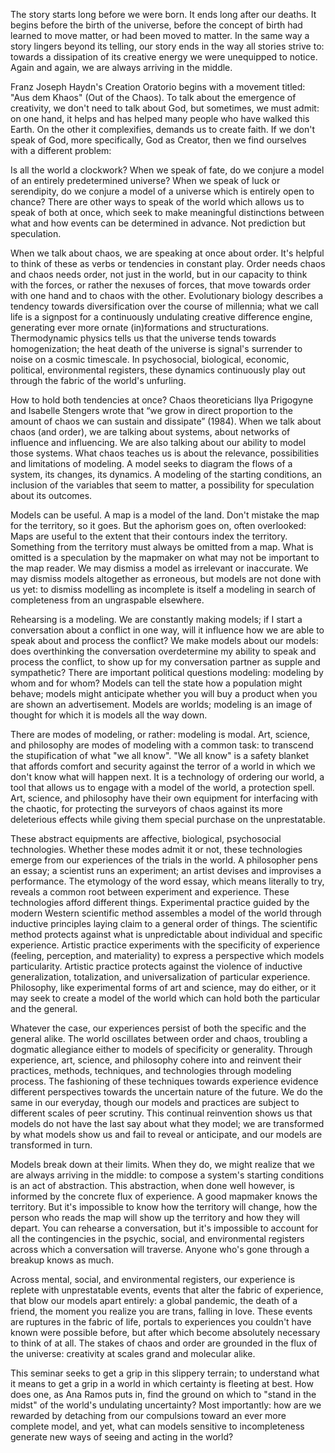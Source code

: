 The story starts long before we were born. It ends long after our deaths. It begins before the birth of the universe, before the concept of birth had learned to move matter, or had been moved to matter. In the same way a story lingers beyond its telling, our story ends in the way all stories strive to: towards a dissipation of its creative energy we were unequipped to notice. Again and again, we are always arriving in the middle.

Franz Joseph Haydn's Creation Oratorio begins with a movement titled: "Aus dem Khaos" (Out of the Chaos). To talk about the emergence of creativity, we don't need to talk about God, but sometimes, we must admit: on one hand, it helps and has helped many people who have walked this Earth. On the other it complexifies, demands us to create faith. If we don't speak of God, more specifically, God as Creator, then we find ourselves with a different problem:

Is all the world a clockwork? When we speak of fate, do we conjure a model of an entirely predetermined universe? When we speak of luck or serendipity, do we conjure a model of a universe which is entirely open to chance? There are other ways to speak of the world which allows us to speak of both at once, which seek to make meaningful distinctions between what and how events can be determined in advance. Not prediction but speculation.

When we talk about chaos, we are speaking at once about order. It's helpful to think of these as verbs or tendencies in constant play. Order needs chaos and chaos needs order, not just in the world, but in our capacity to think with the forces, or rather the nexuses of forces, that move towards order with one hand and to chaos with the other. Evolutionary biology describes a tendency towards diversification over the course of millennia; what we call life is a signpost for a continuously undulating creative difference engine, generating ever more ornate (in)formations and structurations. Thermodynamic physics tells us that the universe tends towards homogenization; the heat death of the universe is signal's surrender to noise on a cosmic timescale. In psychosocial, biological, economic, political, environmental registers, these dynamics continuously play out through the fabric of the world's unfurling.

How to hold both tendencies at once? Chaos theoreticians Ilya Prigogyne and Isabelle Stengers wrote that “we grow in direct proportion to the amount of chaos we can sustain and dissipate” (1984). When we talk about chaos (and order), we are talking about systems, about networks of influence and influencing. We are also talking about our ability to model those systems. What chaos teaches us is about the relevance, possibilities and limitations of modeling. A model seeks to diagram the flows of a system, its changes, its dynamics. A modeling of the starting conditions, an inclusion of the variables that seem to matter, a possibility for speculation about its outcomes.

Models can be useful. A map is a model of the land. Don't mistake the map for the territory, so it goes. But the aphorism goes on, often overlooked: Maps are useful to the extent that their contours index the territory. Something from the territory must always be omitted from a map. What is omitted is a speculation by the mapmaker on what may not be important to the map reader. We may dismiss a model as irrelevant or inaccurate. We may dismiss models altogether as erroneous, but models are not done with us yet: to dismiss modelling as incomplete is itself a modeling in search of completeness from an ungraspable elsewhere.

Rehearsing is a modeling. We are constantly making models; if I start a conversation about a conflict in one way, will it influence how we are able to speak about and process the conflict? We make models about our models: does overthinking the conversation overdetermine my ability to speak and process the conflict, to show up for my conversation partner as supple and sympathetic? There are important political questions modeling: modeling by whom and for whom? Models can tell the state how a population might behave; models might anticipate whether you will buy a product when you are shown an advertisement. Models are worlds; modeling is an image of thought for which it is models all the way down.

There are modes of modeling, or rather: modeling is modal. Art, science, and philosophy are modes of modeling with a common task: to transcend the stupification of what "we all know". "We all know" is a safety blanket that affords comfort and security against the terror of a world in which we don't know what will happen next. It is a technology of ordering our world, a tool that allows us to engage with a model of the world, a protection spell. Art, science, and philosophy have their own equipment for interfacing with the chaotic, for protecting the surveyors of chaos against its more deleterious effects while giving them special purchase on the unprestatable.

These abstract equipments are affective, biological, psychosocial technologies. Whether these modes admit it or not, these technologies emerge from our experiences of the trials in the world. A philosopher pens an essay; a scientist runs an experiment; an artist devises and improvises a performance. The etymology of the word essay, which means literally to try, reveals a common root between experiment and experience. These technologies afford different things. Experimental practice guided by the modern Western scientific method assembles a model of the world through inductive principles laying claim to a general order of things. The scientific method protects against what is unpredictable about individual and specific experience. Artistic practice experiments with the specificity of experience (feeling, perception, and materiality) to express a perspective which models particularity. Artistic practice protects against the violence of inductive generalization, totalization, and universalization of particular experience. Philosophy, like experimental forms of art and science, may do either, or it may seek to create a model of the world which can hold both the particular and the general.

Whatever the case, our experiences persist of both the specific and the general alike. The world oscillates between order and chaos, troubling a dogmatic allegiance either to models of specificity or generality. Through experience, art, science, and philosophy cohere into and reinvent their practices, methods, techniques, and technologies through modeling process. The fashioning of these techniques towards experience evidence different perspectives towards the uncertain nature of the future. We do the same in our everyday, though our models and practices are subject to different scales of peer scrutiny. This continual reinvention shows us that models do not have the last say about what they model; we are transformed by what models show us and fail to reveal or anticipate, and our models are transformed in turn.

Models break down at their limits. When they do, we might realize that we are always arriving in the middle: to compose a system's starting conditions is an act of abstraction. This abstraction, when done well however, is informed by the concrete flux of experience. A good mapmaker knows the territory. But it's impossible to know how the territory will change, how the person who reads the map will show up the territory and how they will depart. You can rehearse a conversation, but it's impossible to account for all the contingencies in the psychic, social, and environmental registers across which a conversation will traverse. Anyone who's gone through a breakup knows as much.

Across mental, social, and environmental registers, our experience is replete with unprestatable events, events that alter the fabric of experience, that blow our models apart entirely: a global pandemic, the death of a friend, the moment you realize you are trans, falling in love. These events are ruptures in the fabric of life, portals to experiences you couldn't have known were possible before, but after which become absolutely necessary to think of at all. The stakes of chaos and order are grounded in the flux of the universe: creativity at scales grand and molecular alike.

This seminar seeks to get a grip in this slippery terrain; to understand what it means to get a grip in a world in which certainty is fleeting at best. How does one, as Ana Ramos puts in, find the ground on which to "stand in the midst" of the world's undulating uncertainty? Most importantly: how are we rewarded by detaching from our compulsions toward an ever more complete model, and yet, what can models sensitive to incompleteness generate new ways of seeing and acting in the world?
